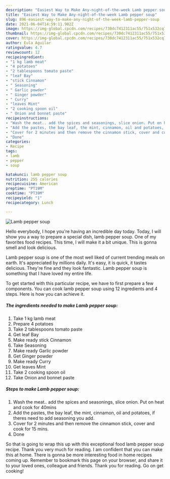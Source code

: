 ```yaml
---
description: "Easiest Way to Make Any-night-of-the-week Lamb pepper soup"
title: "Easiest Way to Make Any-night-of-the-week Lamb pepper soup"
slug: 896-easiest-way-to-make-any-night-of-the-week-lamb-pepper-soup
date: 2021-06-04T14:59:11.902Z
image: https://img-global.cpcdn.com/recipes/730dc7412311ac55/751x532cq70/lamb-pepper-soup-recipe-main-photo.jpg
thumbnail: https://img-global.cpcdn.com/recipes/730dc7412311ac55/751x532cq70/lamb-pepper-soup-recipe-main-photo.jpg
cover: https://img-global.cpcdn.com/recipes/730dc7412311ac55/751x532cq70/lamb-pepper-soup-recipe-main-photo.jpg
author: Eula Aguilar
ratingvalue: 4.7
reviewcount: 12
recipeingredient:
- "1 kg lamb meat"
- "4 potatoes"
- "2 tablespoons tomato paste"
- "leaf Bay"
- "stick Cinnamon"
- " Seasoning"
- " Garlic powder"
- " Ginger powder"
- " Curry"
- "leaves Mint"
- "2 cooking spoon oil"
- " Onion and bonnet paste"
recipeinstructions:
- "Wash the meat.. add the spices and seasonings, slice onion. Put on heat and cook for 40mins"
- "Add the pastes, the bay leaf, the mint, cinnamon, oil and potatoes, if theres need to add seasoning you add."
- "Cover for 2 minutes and then remove the cinnamon stick, cover and cook for 15 mins."
- "Done"
categories:
- Recipe
tags:
- lamb
- pepper
- soup

katakunci: lamb pepper soup 
nutrition: 255 calories
recipecuisine: American
preptime: "PT19M"
cooktime: "PT39M"
recipeyield: "1"
recipecategory: Lunch

---
```



![Lamb pepper soup](https://img-global.cpcdn.com/recipes/730dc7412311ac55/751x532cq70/lamb-pepper-soup-recipe-main-photo.jpg)

Hello everybody, I hope you're having an incredible day today. Today, I will show you a way to prepare a special dish, lamb pepper soup. One of my favorites food recipes. This time, I will make it a bit unique. This is gonna smell and look delicious.



Lamb pepper soup is one of the most well liked of current trending meals on earth. It's appreciated by millions daily. It's easy, it is quick, it tastes delicious. They're fine and they look fantastic. Lamb pepper soup is something that I have loved my entire life.


To get started with this particular recipe, we have to first prepare a few components. You can cook lamb pepper soup using 12 ingredients and 4 steps. Here is how you can achieve it.

<!--inarticleads1-->

##### The ingredients needed to make Lamb pepper soup:

1. Take 1 kg lamb meat
1. Prepare 4 potatoes
1. Take 2 tablespoons tomato paste
1. Get leaf Bay
1. Make ready stick Cinnamon
1. Take  Seasoning
1. Make ready  Garlic powder
1. Get  Ginger powder
1. Make ready  Curry
1. Get leaves Mint
1. Take 2 cooking spoon oil
1. Take  Onion and bonnet paste




<!--inarticleads2-->

##### Steps to make Lamb pepper soup:

1. Wash the meat.. add the spices and seasonings, slice onion. Put on heat and cook for 40mins
1. Add the pastes, the bay leaf, the mint, cinnamon, oil and potatoes, if theres need to add seasoning you add.
1. Cover for 2 minutes and then remove the cinnamon stick, cover and cook for 15 mins.
1. Done




So that is going to wrap this up with this exceptional food lamb pepper soup recipe. Thank you very much for reading. I am confident that you can make this at home. There is gonna be more interesting food in home recipes coming up. Remember to bookmark this page on your browser, and share it to your loved ones, colleague and friends. Thank you for reading. Go on get cooking!
